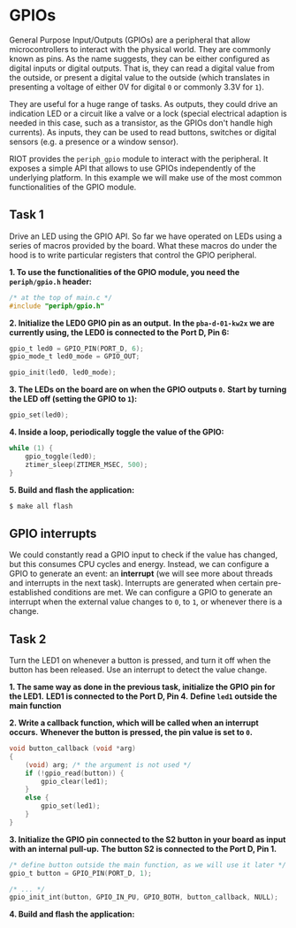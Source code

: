 # GPIOs

General Purpose Input/Outputs (GPIOs) are a peripheral that allow
microcontrollers to interact with the physical world. They are 
commonly known as pins. As the name suggests, they can be either configured as
digital inputs or digital outputs. That is, they can read a digital value from
the outside, or present a digital value to the outside (which translates in
presenting a voltage of either 0V for digital `0` or commonly 3.3V for `1`).

They are useful for a huge range of tasks. As outputs, they could drive an
indication LED or a circuit like a valve or a lock (special electrical
adaption is needed in this case, such as a transistor, as the GPIOs don't
handle high currents). As inputs, they can be used to read buttons, switches
or digital sensors (e.g. a presence or a window sensor).

RIOT provides the `periph_gpio` module to interact with the peripheral. It
exposes a simple API that allows to use GPIOs independently of the underlying
platform. In this example we will make use of the most common functionalities
of the GPIO module.

## Task 1

Drive an LED using the GPIO API. So far we have operated on LEDs using a series
of macros provided by the board. What these macros do under the hood is to
write particular registers that control the GPIO peripheral.

**1. To use the functionalities of the GPIO module, you need the `periph/gpio.h` header:**
```C
/* at the top of main.c */
#include "periph/gpio.h"
```

**2. Initialize the LED0 GPIO pin as an output.**
**In the `pba-d-01-kw2x` we are currently using, the LED0 is connected to the**
**Port D, Pin 6:**
```C
gpio_t led0 = GPIO_PIN(PORT_D, 6);
gpio_mode_t led0_mode = GPIO_OUT;

gpio_init(led0, led0_mode);
```

**3. The LEDs on the board are on when the GPIO outputs `0`.**
**Start by turning the LED off (setting the GPIO to `1`):**
```C
gpio_set(led0);
```

**4. Inside a loop, periodically toggle the value of the GPIO:**
```C
while (1) {
    gpio_toggle(led0);
    ztimer_sleep(ZTIMER_MSEC, 500);
}
```

**5. Build and flash the application:**
```sh
$ make all flash
```

## GPIO interrupts

We could constantly read a GPIO input to check if the value has changed, but this
consumes CPU cycles and energy. Instead, we can configure a GPIO to generate an
event: an **interrupt** (we will see more about threads and interrupts in the
next task). Interrupts are generated when certain pre-established conditions
are met. We can configure a GPIO to generate an interrupt when the external
value changes to `0`, to `1`, or whenever there is a change.

## Task 2

Turn the LED1 on whenever a button is pressed, and turn it off when the button has been released.
Use an interrupt to detect the value change.

**1. The same way as done in the previous task, initialize the GPIO pin for the LED1.**
**LED1 is connected to the Port D, Pin 4.**
**Define `led1` outside the main function**

**2. Write a callback function, which will be called when an interrupt occurs.**
**Whenever the button is pressed, the pin value is set to `0`.**
```C
void button_callback (void *arg)
{
    (void) arg; /* the argument is not used */
    if (!gpio_read(button)) {
        gpio_clear(led1);
    }
    else {
        gpio_set(led1);
    }
}
```

**3. Initialize the GPIO pin connected to the S2 button in your board as input with an internal pull-up.**
**The button S2 is connected to the Port D, Pin 1.**
```C
/* define button outside the main function, as we will use it later */
gpio_t button = GPIO_PIN(PORT_D, 1);

/* ... */
gpio_init_int(button, GPIO_IN_PU, GPIO_BOTH, button_callback, NULL);
```

**4. Build and flash the application:**
